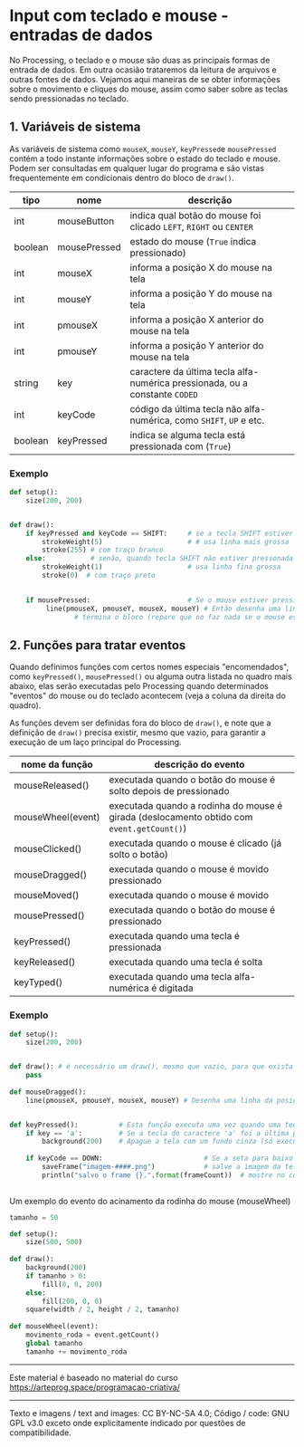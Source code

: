 # Input com teclado e mouse - entradas de dados

No Processing, o teclado e o mouse são duas as principais formas de entrada de dados. Em outra ocasião trataremos da leitura de arquivos e outras fontes de dados. Vejamos aqui maneiras de se obter informações sobre o movimento e cliques do mouse, assim como saber sobre as teclas sendo pressionadas no teclado. 

## 1. Variáveis de sistema 

As variáveis de sistema como `mouseX`, `mouseY`, `keyPressed`e `mousePressed` contém a todo instante informações sobre o estado do teclado e mouse. Podem ser consultadas em qualquer lugar do programa e são vistas frequentemente em condicionais dentro do bloco de `draw()`.

| tipo | nome | descrição | 
| --- | --- | --- |
| int | mouseButton       |    indica qual botão do mouse foi clicado `LEFT`, `RIGHT` ou `CENTER`
| boolean | mousePressed  |    estado do mouse (`True` indica pressionado)
| int | mouseX            |    informa a posição X do mouse na tela 
| int | mouseY            |    informa a posição Y do mouse na tela
| int | pmouseX           |    informa a posição X anterior do mouse na tela
| int | pmouseY           |    informa a posição Y anterior do mouse na tela
| string | key              |    caractere da última tecla alfa-numérica pressionada, ou a constante `CODED`
| int | keyCode           |    código da última tecla não alfa-numérica, como `SHIFT`, `UP` e etc.
| boolean | keyPressed    |    indica se alguma tecla está pressionada com (`True`) 

### Exemplo

```python
def setup():
    size(200, 200)


def draw():
    if keyPressed and keyCode == SHIFT:     # se a tecla SHIFT estiver pressonada
        strokeWeight(5)                     # # usa linha mais grossa 
        stroke(255) # com traço branco
    else:           # senão, quando tecla SHIFT não estiver pressonada
        strokeWeight(1)                     # usa linha fina grossa
        stroke(0)  # com traço preto
    

    if mousePressed:                        # Se o mouse estiver pressionado
         line(pmouseX, pmouseY, mouseX, mouseY) # Então desenha uma linha da posição anterior do mouse até a atual
                # termina o bloco (repare que no faz nada se o mouse estiver solto)

```

## 2. Funções para tratar eventos

Quando definimos funções com certos nomes especiais "encomendados", como `keyPressed()`, `mousePressed()` ou alguma outra listada no quadro mais abaixo, elas serão executadas pelo Processing quando determinados "eventos" do mouse ou do teclado acontecem (veja a coluna da direita do quadro).

As funções devem ser definidas fora do bloco de `draw()`, e note que a definição de `draw()` precisa existir, mesmo que vazio, para garantir a execução de um laço principal do Processing. 

| nome da função | descrição do evento |
| --- | --- |
| mouseReleased()   | executada quando o botão do mouse é solto depois de pressionado
| mouseWheel(event) | executada quando a rodinha do mouse é girada (deslocamento obtido com `event.getCount()`)
| mouseClicked()    | executada quando o mouse é clicado (já solto o botão)
| mouseDragged()    | executada quando o mouse é movido pressionado
| mouseMoved()      | executada quando o mouse é movido
| mousePressed()    | executada quando o botão do mouse é pressionado
| keyPressed()      | executada quando uma tecla é pressionada
| keyReleased()     | executada quando uma tecla é solta
| keyTyped()        | executada quando uma tecla alfa-numérica é digitada


### Exemplo

<!-- [exemplo1](/assets/imagens/condicional1.png) -->

```python
def setup():
    size(200, 200)


def draw(): # é necessário um draw(), mesmo que vazio, para que exista um laço principal e funcionem os eventos
    pass
    
def mouseDragged():
    line(pmouseX, pmouseY, mouseX, mouseY) # Desenha uma linha da posição anterior do mouse até a atual


def keyPressed():          # Esta função executa uma vez quando uma tecla é pressionada
    if key == 'a':         # Se a tecla do caractere 'a' foi a última pressionada
        background(200)    # Apague a tela com um fundo cinza (só executa sob as condições acima)
    
    if keyCode == DOWN:                         # Se a seta para baixo foi precionada
        saveFrame("imagem-####.png")            # salve a imagem da tela de pintura em um arquivo PNG 
        println("salvo o frame {}.".format(frameCount))  # mostre no console o número do frame
        
```

Um exemplo do evento do acinamento da rodinha do mouse (mouseWheel)

```python
tamanho = 50

def setup():
    size(500, 500)
    
def draw():
    background(200)
    if tamanho > 0:
        fill(0, 0, 200)
    else:
        fill(200, 0, 0)
    square(width / 2, height / 2, tamanho)
    
def mouseWheel(event):
    movimento_roda = event.getCount()
    global tamanho
    tamanho += movimento_roda
```

---
Este material é baseado no material do curso https://arteprog.space/programacao-criativa/

---
Texto e imagens / text and images: CC BY-NC-SA 4.0; Código / code: GNU GPL v3.0 exceto onde explicitamente indicado por questões de compatibilidade.
